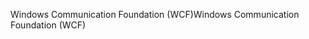 <span data-ttu-id="eeb7b-101">Windows Communication Foundation (WCF)</span><span class="sxs-lookup"><span data-stu-id="eeb7b-101">Windows Communication Foundation (WCF)</span></span>